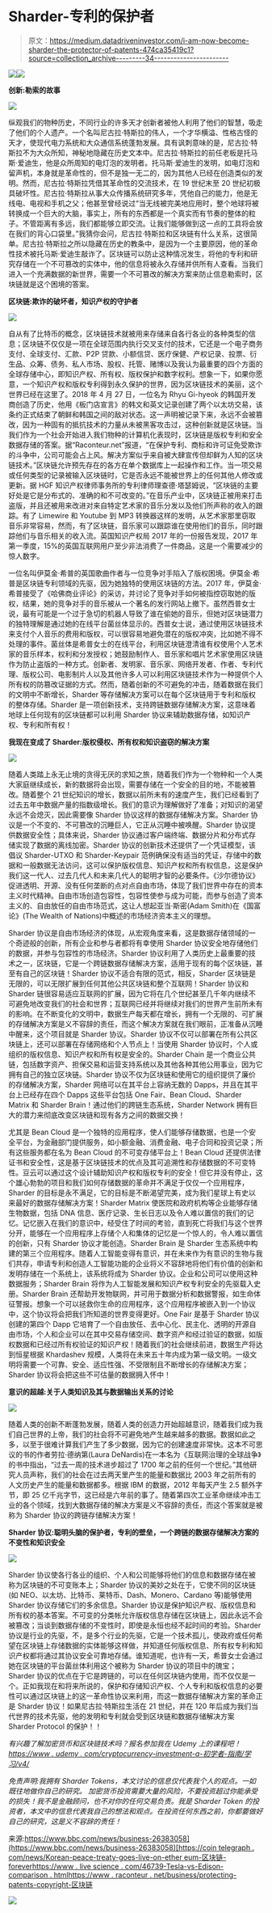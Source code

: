 # Sharder-专利的保护者

> 原文：<https://medium.datadriveninvestor.com/i-am-now-become-sharder-the-protector-of-patents-474ca35419c1?source=collection_archive---------34----------------------->

[![](img/444b1e819fcc714f3dc3d2f8f3607b90.png)](http://www.track.datadriveninvestor.com/ExpertViewTeali1)![](img/136fc3938193db23a5cfbbe5e27257ca.png)

**创新:勒索的故事**

![](img/4681700b615334ba4f7cdf98e4a9007b.png)

纵观我们的物种历史，不同行业的许多天才创新者被他人利用了他们的智慧，吸走了他们的个人遗产。一个名叫尼古拉·特斯拉的伟人，一个才华横溢、性格古怪的天才，使现代电力系统和大众通信系统蓬勃发展。具有讽刺意味的是，尼古拉·特斯拉不为大众所知，神秘地隐藏在历史文本中。尼古拉·特斯拉的前任老板是托马斯·爱迪生，他是众所周知的电灯泡的发明者。托马斯·爱迪生的发明，如电灯泡和留声机，本身就是革命性的，但不是独一无二的，因为其他人已经在创造类似的发明。然而，尼古拉·特斯拉凭借其革命性的交流技术，在 19 世纪末至 20 世纪初极具破坏性。尼古拉·特斯拉从事大众传播系统研究多年，凭他自己的能力，他是无线电、电视和手机之父；他甚至曾经说过“当无线被完美地应用时，整个地球将被转换成一个巨大的大脑，事实上，所有的东西都是一个真实而有节奏的整体的粒子。不管距离有多远，我们都能够立即交流。让我们能够做到这一点的工具将会放在我们的背心口袋里。”我猜你会问，尼古拉·特斯拉和区块链有什么关系，这很简单。尼古拉·特斯拉之所以隐藏在历史的教条中，是因为一个主要原因，他的革命性技术被托马斯·爱迪生敲诈了。区块链可以防止这种情况发生，将他的专利和研究存储在一个不可篡改的实体中，他的信息将被永久存储并供所有人查看。当我们进入一个充满数据的新世界，需要一个不可篡改的解决方案来防止信息勒索时，区块链就是这个困境的答案。

**区块链:欺诈的破坏者，知识产权的守护者**

![](img/f83db252da543954215b95d62293afe5.png)

自从有了比特币的概念，区块链技术就被用来存储来自各行各业的各种类型的信息；区块链不仅仅是一项在全球范围内执行交叉支付的技术，它还是一个电子商务支付、全球支付、汇款、P2P 贷款、小额信贷、医疗保健、产权记录、投票、衍生品、众筹、债务、私人市场、股权、托管、赌博以及我认为最重要的四个方面的全球存储中心，即知识产权、所有权、版权保护和数字权利。想象一下，如果你愿意，一个知识产权和版权专利得到永久保护的世界，因为区块链技术的美丽，这个世界已经在这里了。2018 年 4 月 27 日，一位名为 Rhyu Gi-hyeok 的韩国开发商创造了历史，他用《板门店宣言》的韩文和英文记录创建了两个以太坊交易，该条约正式结束了朝鲜和韩国之间的敌对状态。这一声明被记录下来，永远不会被篡改，因为一种固有的抵抗技术的力量从未被黑客攻击过，这种创新就是区块链。当我们作为一个社会开始进入我们物种的计算机化表现时，区块链是版权专利和安全数据存储的答案。据“Raconteur.net”报道，“在保护专利、商标和许可证免受欺诈的斗争中，公司可能会占上风。解决方案似乎来自被大肆宣传但却鲜为人知的区块链技术。”区块链允许预先存在的各方在单个数据库上一起操作和工作。当一项交易或任何类型的记录被输入区块链时，它是否永远不能被世界上的任何其他人修改或更新。据 HGF 知识产权律师事务所的专利律师理查德·塔瑟姆说，“区块链的主要好处是它是分布式的、准确的和不可改变的。”在音乐产业中，区块链正被用来打击盗版，并且还被用来改进对来自特定艺术家的音乐分发以及他们所声称的收入的跟踪。有了 Limewire 和 Youtube 到 MP3 转换器这样的发明，从艺术家那里窃取音乐非常容易，然而，有了区块链，音乐家可以跟踪谁在使用他们的音乐，同时跟踪他们与音乐相关的收入流。英国知识产权局 2017 年的一份报告发现，2017 年第一季度，15%的英国互联网用户至少非法消费了一件商品，这是一个需要减少的惊人数字。

一位名叫伊莫金·希普的英国歌曲作者与一位竞争对手陷入了版权困境。伊莫金·希普是区块链专利领域的先驱，因为她独特的使用区块链的方法。2017 年，伊莫金·希普接受了《哈佛商业评论》的采访，并讨论了竞争对手如何被指控窃取她的版权，结果，她的竞争对手的音乐被从一个著名的发行网站上撤下。虽然西普女士说，最有可能是一个过于急切的机器人导致了谁在偷她的音乐，但她对区块链潜力的独特理解是通过她的在线平台菌丝体显示的。西普女士说，通过使用区块链技术来支付个人音乐的费用和版权，可以很容易地避免潜在的版权冲突，比如她不得不处理的事件。菌丝体是希普女士的在线平台，利用区块链澄清谁有权使用个人艺术家的音乐样本，权利和分发授权；她鼓励制作人、音乐家和唱片艺术家使用区块链作为防止盗版的一种方式。创新者、发明家、音乐家、网络开发者、作者、专利代理、版权公司、电影制片人以及其他许多人可以利用区块链技术作为一种提供个人所有权的防篡改证据的方式。然而，随着创新的不可避免的冲击，随着数据在我们的文明中不断增长，Sharder 等存储解决方案可以在每个区块链用于专利和版权的整体存储。Sharder 是一项创新技术，支持跨链数据存储解决方案，这意味着地球上任何现有的区块链都可以利用 Sharder 协议来辅助数据存储，如知识产权、专利和所有权！

**我现在变成了 Sharder:版权侵权、所有权和知识盗窃的解决方案**

![](img/16733885becdddceb13e724bebd8b029.png)

随着人类踏上永无止境的贪得无厌的求知之旅，随着我们作为一个物种和一个人类大家庭继续成长，新的数据将会出现，需要存储在一个安全的目的地，不能被篡改。随着整个 21 世纪知识的增长，数据以前所未有的速度产生，我们已经看到了过去五年中数据产量的指数级增长。我们的意识为理解做好了准备；对知识的渴望永远不会熄灭，因此需要像 Sharder 协议这样的数据存储解决方案。Sharder 协议是一个不变的、不可篡改的沉睡巨人，它正从沉睡中被唤醒。Sharder 协议提供数据安全性；具体来说，Sharder 协议通过客户端终端、数据分片和分布式存储实现了数据的离线加密。Sharder 协议的创新技术还提供了一个凭证模型，该倡议 Sharder-UTXO 和 Sharder-Keypair 范例确保没有适当的凭证，存储中的数据和一般数据无法访问，这可以保护版权信息、知识产权和所有权信息，这是保护我们这一代人、过去几代人和未来几代人的聪明才智的必要条件。《沙尔德协议》促进透明、开源、没有任何垄断的点对点自由市场，体现了我们世界中存在的资本主义时代精神。自由市场创造包容性，包容性使参与成为可能，而参与创造了资本主义的、自由放任的自由市场范式，这让人想起亚当·斯密(Adam Smith)在《国富论》(The Wealth of Nations)中概述的市场经济资本主义的理想。

Sharder 协议是自由市场经济的体现，从宏观角度来看，这是数据存储领域的一个奇迹般的创新，所有企业和参与者都将有幸使用 Sharder 协议安全地存储他们的数据，并参与包容性的市场经济。Sharder 协议利用了人类历史上最重要的技术之一，区块链，它是一个跨链数据存储解决方案，适用于现有的每个区块链，甚至有自己的区块链！Sharder 协议不适合有限的范式，相反，Sharder 区块链是无限的，可以无限扩展到任何其他公共区块链和整个互联网！Sharder 协议和 Sharder 链很容易适应互联网的扩展，因为它将在几个世纪甚至几千年内继续不可避免地改变我们的社会和世界；互联网已经并将继续对我们的世界产生前所未有的影响。在不断变化的文明中，数据生产每天都在增长，拥有一个无限的、可扩展的存储解决方案是义不容辞的责任，而这个解决方案就在我们眼前，正准备从沉睡中醒来，这个项目就是 Sharder 协议。Sharder 协议不仅可以部署在所有公共区块链上，还可以部署在存储网络和个人节点上！当使用 Sharder 协议时，个人或组织的版权信息、知识产权和所有权是安全的。Sharder Chain 是一个商业公共链，包括数字资产、担保交易和运营支持系统以及其他各种其他公用事业，因为它拥有自己的独立区块链。Sharder 协议不仅为区块链和使用它的组织提供了廉价的存储解决方案，Sharder 网络可以在其平台上容纳无数的 Dapps，并且在其平台上已经存在四个 Dapps 这些平台包括 One Fair、Bean Cloud、Sharder Matrix 和 Sharder Brain！通过他们的跨链生态系统，Sharder Network 拥有巨大的潜力来彻底改变区块链和现有各方之间的数据交换！

尤其是 Bean Cloud 是一个独特的应用程序，使人们能够存储数据，也是一个安全平台，为金融部门提供服务，如小额金融、消费金融、电子合同和投资记录；所有这些服务都在名为 Bean Cloud 的不可变存储平台上！Bean Cloud 还提供法律证书和安全性，这是基于区块链技术的优点及其可追溯性和存储数据的不可变特性。豆云可以通过这个设计辅助知识产权和版权专利的安全！但它并没有停止，这个雄心勃勃的项目和我们如何存储数据的革命并不满足于仅仅一个应用程序，Sharder 的目标是永不满足，它的目标是不断渴望完美，成为我们星球上有史以来最好的数据存储解决方案！Sharder Matrix 使医院和政府机构等企业能够存储生物数据，包括 DNA 信息、医疗记录、生长日志以及令人难以置信的我们的记忆。记忆嵌入在我们的意识中，经受住了时间的考验，直到死亡将我们与这个世界分开，能够在一个应用程序上存储个人和集体的记忆是一个惊人的，令人难以置信的创新，只有 Sharder 协议才能创造。Sharder Brain 是 Sharder 生态系统中构建的第三个应用程序。随着人工智能变得有意识，并在未来作为有意识的生物与我们共存，申请专利和创造人工智能功能的企业将义不容辞地将他们有价值的创新和发明存储在一个系统上，该系统将成为 Sharder 协议。企业和公司可以使用这种数据服务；Sharder Brain 将作为人工智能发展和知识产权专利安全的先驱载入史册。Sharder Brain 还帮助开发物联网，并可用于数据分析和数据警报，如生命体征警报。想象一个可以拯救你生命的应用程序，这个应用程序被嵌入到一个协议中，这个协议将会把我们所知道的世界变得更好。One Fair 是基于 Sharder 协议创建的第四个 Dapp 它培育了一个自由放任、去中心化、民主化、透明的开源自由市场，个人和企业可以在其中交易存储空间、数字资产和经过验证的数据，如版权数据和已经过所有权验证的知识产权！随着我们的社会继续前进，数据生产将达到恒星根据 Khardashev 规模，人类将在未来五十年内成为第一级文明。一级文明将需要一个可靠、安全、适应性强、不受限制且不断增长的存储解决方案；Sharder 协议将会把这些不可估量的数据拥入怀中！

**意识的超越:关于人类知识及其与数据输出关系的讨论**

![](img/8ba1e14590afaf633fa2a68825e3f5e1.png)

随着人类的创新不断蓬勃发展，随着人类的创造力开始超越意识，随着我们成为我们自己世界的上帝，我们的社会将不可避免地产生越来越多的数据。数据如此之多，以至于很难计算我们产生了多少数据，因为它的创建速度非常快。这本不可思议的书的作者劳拉·德纳第(Laura DeNardis)在一本名为《互联网治理的全球战争》的书中指出，“过去一周的技术进步超过了 1700 年之前的任何一个世纪。”其他研究人员声称，我们的社会在过去两天里产生的能量和数据比 2003 年之前所有的人文历史产生的能量和数据都多。根据 IBM 的数据，2012 年每天产生 2.5 额外字节，即 25 亿千兆字节，这已经是六年前的事了。随着第四次工业革命继续冲击工业的各个领域，找到大数据存储的解决方案是义不容辞的责任，而这个答案就是被称为 Sharder 协议的跨链存储解决方案！

**Sharder 协议:聪明头脑的保护者，专利的壁垒，一个跨链的数据存储解决方案的不变性和知识安全**

![](img/4681700b615334ba4f7cdf98e4a9007b.png)

Sharder 协议使各行各业的组织、个人和公司能够将他们的信息和数据存储在被称为区块链的不可变账本上；Sharder 协议的美妙之处在于，它使不同的区块链(如 NEO、以太坊、比特币、莱特币、Dash、Monero、Cardano 等)能够使用 Sharder 协议存储它们的多余信息。Sharder 协议是保护知识产权、版权信息和所有权的基本答案。不可变的分类帐允许版权信息存储在区块链上，因此永远不会被篡改；当谈到数据存储的不变性时，即使是永恒也经不起时间的考验。Sharder 协议是行业的先驱，不，是多个行业的先驱，它是一个技术孤儿，使政府或任何希望在区块链上存储数据的实体能够这样做，并知道任何版权信息、所有权专利和知识产权都将通过其协议安全可靠地存储。谁知道呢，也许有一天，希普女士会通过她在区块链的平台菌丝体利用这个被称为 Sharder 协议的项目中的瑰宝；Sharder 协议的优点在于它是跨链的，可以在任何区块链内使用，而不仅仅是一个。正如我现在和将来所说的，保护和存储知识产权、个人专利和版权信息的必要性可以通过区块链上的这一革命性协议来利用，而这一数据存储解决方案的革命正是 Sharder 协议！如果尼古拉·特斯拉生活在 21 世纪，并在 120 年后成为我们当代世界的技术先驱，他的发明和专利就会受到区块链和数据存储解决方案 Sharder Protocol 的保护！！

*有兴趣了解加密货币和区块链技术吗？报名参加我在 Udemy 上的课程吧！*[*https://www . udemy . com/cryptocurrency-investment-a-初学者-指南/学习/v4/*](https://www.udemy.com/cryptocurrency-investment-a-beginners-guide/learn/v4/)

*免责声明:我拥有 Sharder Tokens，本文讨论的信息仅代表我个人的观点。一如既往地做你自己的研究。* *加密货币投资需要大量的风险，不要投资超过你能承受的损失！我不是金融顾问，也不对你的任何交易负责。我是 Sharder Token 的投资者，本文中的信息代表我自己的想法和观点。在投资任何东西之前，你都要做好自己的研究，这是义不容辞的责任！*

来源:[https://www.bbc.com/news/business-26383058](https://www.bbc.com/news/business-26383058)[https://coin telegraph . com/news/Korean-peace-treaty-goes-live-on-ether eum-区块链-forever](https://cointelegraph.com/news/korean-peace-treaty-goes-live-on-ethereum-blockchain-forever)[https://www . live science . com/46739-Tesla-vs-Edison-comparison . html](https://www.livescience.com/46739-tesla-vs-edison-comparison.html)[https://www . raconteur . net/business/protecting-patents-copyright-区块链](https://www.raconteur.net/business/protecting-patents-copyright-blockchain)

[![](img/80660b5814abba8b9ea55a4781c719e1.png)](http://www.track.datadriveninvestor.com/ExpertViewI1B)